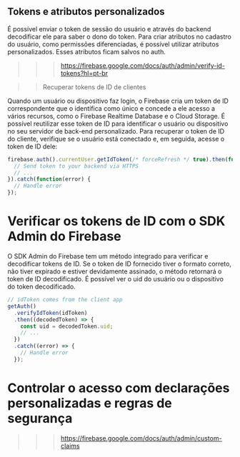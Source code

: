 ## Tokens e atributos personalizados

É possível enviar o token de sessão do usuário e através do backend
decodificar ele para saber o dono do token.
Para criar atributos no cadastro do usuário, como permissões
diferenciadas, é possível utilizar atributos personalizados. Esses
atributos ficam salvos no auth.

>>> https://firebase.google.com/docs/auth/admin/verify-id-tokens?hl=pt-br


>> Recuperar tokens de ID de clientes

Quando um usuário ou dispositivo faz login, o Firebase cria um token de ID correspondente que o identifica como único e concede a ele acesso a vários recursos, como o Firebase Realtime Database e o Cloud Storage. É possível reutilizar esse token de ID para identificar o usuário ou dispositivo no seu servidor de back-end personalizado. Para recuperar o token de ID do cliente, verifique se o usuário está conectado e, em seguida, acesse o token de ID dele:

````typescript
firebase.auth().currentUser.getIdToken(/* forceRefresh */ true).then(function(idToken) {
  // Send token to your backend via HTTPS
  // ...
}).catch(function(error) {
  // Handle error
});
````

# Verificar os tokens de ID com o SDK Admin do Firebase

O SDK Admin do Firebase tem um método integrado para verificar e decodificar tokens de ID. Se o token de ID fornecido tiver o formato correto, não tiver expirado e estiver devidamente assinado, o método retornará o token de ID decodificado. É possível ver o uid do usuário ou o dispositivo do token decodificado.

````typescript
// idToken comes from the client app
getAuth()
  .verifyIdToken(idToken)
  .then((decodedToken) => {
    const uid = decodedToken.uid;
    // ...
  })
  .catch((error) => {
    // Handle error
  });
````

# Controlar o acesso com declarações personalizadas e regras de segurança
>>> https://firebase.google.com/docs/auth/admin/custom-claims
